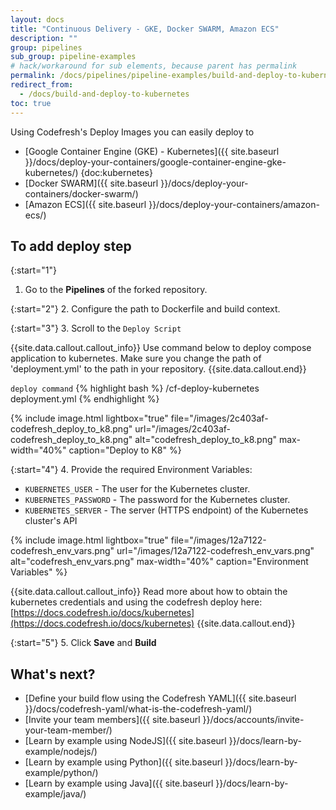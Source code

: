 ```yaml
---
layout: docs
title: "Continuous Delivery - GKE, Docker SWARM, Amazon ECS"
description: ""
group: pipelines
sub_group: pipeline-examples
# hack/workaround for sub elements, because parent has permalink
permalink: /docs/pipelines/pipeline-examples/build-and-deploy-to-kubernetes/
redirect_from:
  - /docs/build-and-deploy-to-kubernetes
toc: true
---
```

Using Codefresh's Deploy Images you can easily deploy to

- [Google Container Engine (GKE) - Kubernetes]({{ site.baseurl }}/docs/deploy-your-containers/google-container-engine-gke-kubernetes/) {doc:kubernetes}
- [Docker SWARM]({{ site.baseurl }}/docs/deploy-your-containers/docker-swarm/)
- [Amazon ECS]({{ site.baseurl }}/docs/deploy-your-containers/amazon-ecs/)

## To add deploy step

{:start="1"}
1. Go to the **Pipelines** of the forked repository.

{:start="2"}
2. Configure the path to Dockerfile and build context.

{:start="3"}
3. Scroll to the `Deploy Script`

{{site.data.callout.callout_info}}
Use command below to deploy compose application to kubernetes. Make sure you change the path of 'deployment.yml' to the path in your repository.
{{site.data.callout.end}}

  `deploy command`
{% highlight bash %}
/cf-deploy-kubernetes deployment.yml
{% endhighlight %}

{% include 
image.html 
lightbox="true" 
file="/images/2c403af-codefresh_deploy_to_k8.png" 
url="/images/2c403af-codefresh_deploy_to_k8.png"
alt="codefresh_deploy_to_k8.png" 
max-width="40%"
caption="Deploy to K8"
%}

{:start="4"}
4. Provide the required Environment Variables:
- `KUBERNETES_USER` - The user for the Kubernetes cluster.
- `KUBERNETES_PASSWORD` - The password for the Kubernetes cluster.
- `KUBERNETES_SERVER` - The server (HTTPS endpoint) of the Kubernetes cluster's API

{% include 
image.html 
lightbox="true" 
file="/images/12a7122-codefresh_env_vars.png" 
url="/images/12a7122-codefresh_env_vars.png"
alt="codefresh_env_vars.png" 
max-width="40%"
caption="Environment Variables"
%}

{{site.data.callout.callout_info}}
Read more about how to obtain the kubernetes credentials and using the codefresh deploy here: [https://docs.codefresh.io/docs/kubernetes](https://docs.codefresh.io/docs/kubernetes)
{{site.data.callout.end}}

{:start="5"}
5. Click __Save__ and __Build__

## What's next?
- [Define your build flow using the Codefresh YAML]({{ site.baseurl }}/docs/codefresh-yaml/what-is-the-codefresh-yaml/)
- [Invite your team members]({{ site.baseurl }}/docs/accounts/invite-your-team-member/) 
- [Learn by example using NodeJS]({{ site.baseurl }}/docs/learn-by-example/nodejs/) 
- [Learn by example using Python]({{ site.baseurl }}/docs/learn-by-example/python/)
- [Learn by example using Java]({{ site.baseurl }}/docs/learn-by-example/java/)
